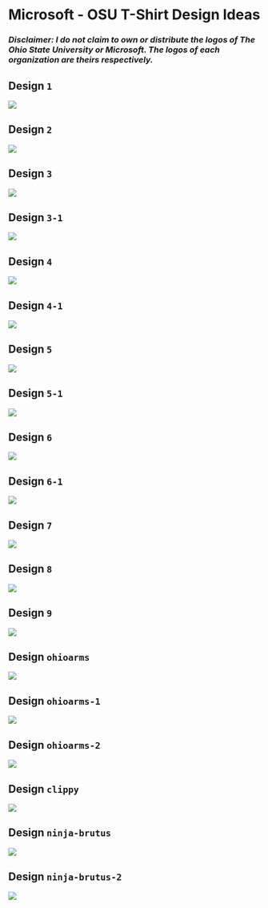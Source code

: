 # Microsoft - OSU T-Shirt Design Ideas

### ***Disclaimer: I do not claim to own or distribute the logos of The Ohio State University or Microsoft. The logos of each organization are theirs respectively.***

## Design `1`

![](./images/1.png)

## Design `2`

![](./images/2.png)

## Design `3`

![](./images/3.png)

## Design `3-1`

![](./images/3-1.png)

## Design `4`

![](./images/4.png)

## Design `4-1`

![](./images/4-1.png)

## Design `5`

![](./images/5.png)

## Design `5-1`

![](./images/5-1.png)

## Design `6`

![](./images/6.png)

## Design `6-1`

![](./images/6-1.png)

## Design `7`

![](./images/7.png)

## Design `8`

![](./images/8.png)

## Design `9`

![](./images/9.png)

## Design `ohioarms`

![](./images/ohioarms.png)

## Design `ohioarms-1`

![](./images/ohioarms-1.png)

## Design `ohioarms-2`

![](./images/ohioarms-2.png)

## Design `clippy`

![](./images/clippy.png)


## Design `ninja-brutus`

![](./images/ninja-brutus.png)

## Design `ninja-brutus-2`

![](./images/ninja-brutus-2.png)